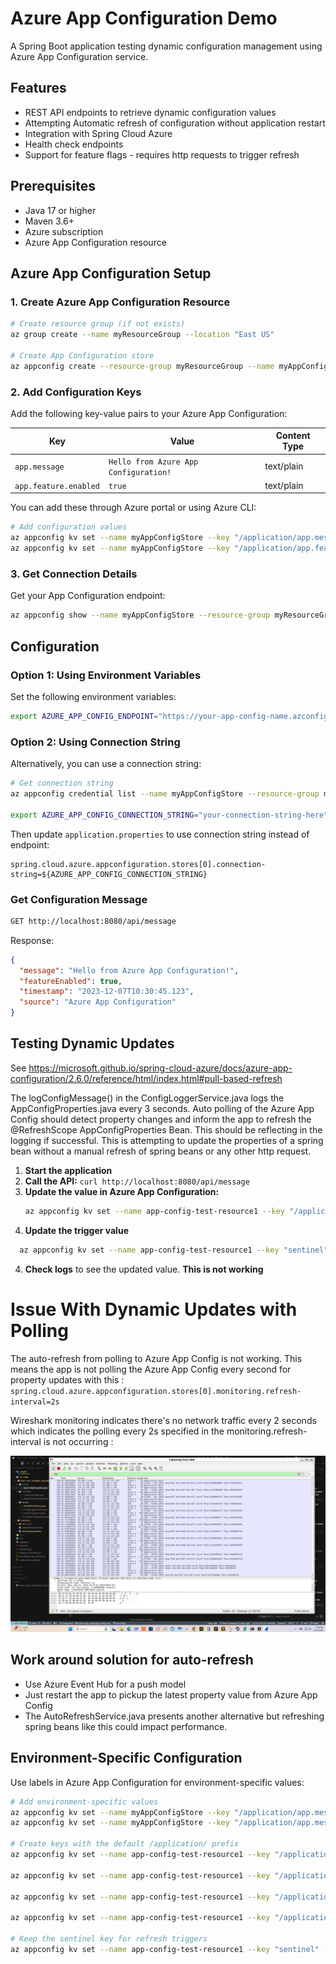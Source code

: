 # Azure App Configuration Demo

A Spring Boot application testing dynamic configuration management using Azure App Configuration service.

## Features

- REST API endpoints to retrieve dynamic configuration values
- Attempting Automatic refresh of configuration without application restart
- Integration with Spring Cloud Azure
- Health check endpoints
- Support for feature flags - requires http requests to trigger refresh

## Prerequisites

- Java 17 or higher
- Maven 3.6+
- Azure subscription
- Azure App Configuration resource

## Azure App Configuration Setup

### 1. Create Azure App Configuration Resource

```bash
# Create resource group (if not exists)
az group create --name myResourceGroup --location "East US"

# Create App Configuration store
az appconfig create --resource-group myResourceGroup --name myAppConfigStore --location "East US" --sku free
```

### 2. Add Configuration Keys

Add the following key-value pairs to your Azure App Configuration:

| Key | Value | Content Type |
|-----|-------|--------------|
| `app.message` | `Hello from Azure App Configuration!` | text/plain |
| `app.feature.enabled` | `true` | text/plain |

You can add these through Azure portal or using Azure CLI:

```bash
# Add configuration values
az appconfig kv set --name myAppConfigStore --key "/application/app.message" --value "Hello from Azure App Configuration!"
az appconfig kv set --name myAppConfigStore --key "/application/app.feature.enabled" --value "true"
```

### 3. Get Connection Details

Get your App Configuration endpoint:

```bash
az appconfig show --name myAppConfigStore --resource-group myResourceGroup --query endpoint --output tsv
```

## Configuration

### Option 1: Using Environment Variables

Set the following environment variables:

```bash
export AZURE_APP_CONFIG_ENDPOINT="https://your-app-config-name.azconfig.io"
```

### Option 2: Using Connection String

Alternatively, you can use a connection string:

```bash
# Get connection string
az appconfig credential list --name myAppConfigStore --resource-group myResourceGroup

export AZURE_APP_CONFIG_CONNECTION_STRING="your-connection-string-here"
```

Then update `application.properties` to use connection string instead of endpoint:

```properties
spring.cloud.azure.appconfiguration.stores[0].connection-string=${AZURE_APP_CONFIG_CONNECTION_STRING}
```

### Get Configuration Message

```bash
GET http://localhost:8080/api/message
```

Response:
```json
{
  "message": "Hello from Azure App Configuration!",
  "featureEnabled": true,
  "timestamp": "2023-12-07T10:30:45.123",
  "source": "Azure App Configuration"
}
```


## Testing Dynamic Updates

See https://microsoft.github.io/spring-cloud-azure/docs/azure-app-configuration/2.6.0/reference/html/index.html#pull-based-refresh


The logConfigMessage() in the ConfigLoggerService.java logs the AppConfigProperties.java every 3 seconds.  Auto polling of the Azure App Config should detect property changes and inform the app to refresh the @RefreshScope AppConfigProperties Bean.  This should be reflecting in the logging if successful.  This is attempting to update the properties of a spring bean without a manual refresh of spring beans or any other http request.

1. **Start the application**
2. **Call the API:** `curl http://localhost:8080/api/message`
3. **Update the value in Azure App Configuration:**
   ```bash
   az appconfig kv set --name app-config-test-resource1 --key "/application/app.message" --value "Updated message from Azure!"
   ```
4. **Update the trigger value** 
```bash
  az appconfig kv set --name app-config-test-resource1 --key "sentinel" --value "16"
  ```
4. **Check logs** to see the updated value.  **This is not working**

# Issue With Dynamic Updates with Polling

The auto-refresh from polling to Azure App Config is not working.  This means the app is not polling the Azure App Config every second for property updates with this : `spring.cloud.azure.appconfiguration.stores[0].monitoring.refresh-interval=2s`

Wireshark monitoring indicates there's no network traffic every 2 seconds which indicates the polling every 2s specified in the monitoring.refresh-interval is not occurring :

![Wireshark monitoring](wireshark-azure-app-config-polling.png)

## Work around solution for auto-refresh

- Use Azure Event Hub for a push model
- Just restart the app to pickup the latest property value from Azure App Config
- The AutoRefreshService.java presents another alternative but refreshing spring beans like this could impact performance.



## Environment-Specific Configuration

Use labels in Azure App Configuration for environment-specific values:

```bash
# Add environment-specific values
az appconfig kv set --name myAppConfigStore --key "/application/app.message" --value "Development message" --label "dev"
az appconfig kv set --name myAppConfigStore --key "/application/app.message" --value "Production message" --label "prod"

# Create keys with the default /application/ prefix
az appconfig kv set --name app-config-test-resource1 --key "/application/app.message" --value "Hello from Azure App Configuration!" --yes

az appconfig kv set --name app-config-test-resource1 --key "/application/app.feature.enabled" --value "true" --yes

az appconfig kv set --name app-config-test-resource1 --key "/application/app.version" --value "2.0.0-azure" --yes

az appconfig kv set --name app-config-test-resource1 --key "/application/app.environment" --value "azure" --yes

# Keep the sentinel key for refresh triggers
az appconfig kv set --name app-config-test-resource1 --key "sentinel" --value "1" --yes
```



